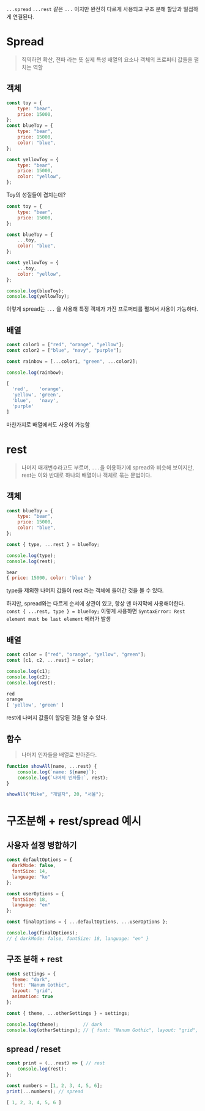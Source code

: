 `...spread` `...rest` 같은 `...` 이지만 완전히 다르게 사용되고 구조 분해 할당과 밀접하게 연결된다.
# Spread
> 직역하면 확산, 전파 라는 뜻
> 실제 특성 배열의 요소나 객체의 프로퍼티 값들을 펼치는 역할

## 객체
```js
const toy = {
    type: "bear",
    price: 15000,
};
const blueToy = {
    type: "bear",
    price: 15000,
    color: "blue",
};

const yellowToy = {
    type: "bear",
    price: 15000,
    color: "yellow",
};
```

Toy의 성질들이 겹치는데?

```js
const toy = {
    type: "bear",
    price: 15000,
};

const blueToy = {
    ...toy,
    color: "blue",
};

const yellowToy = {
    ...toy,
    color: "yellow",
};

console.log(blueToy);
console.log(yellowToy);
```

이렇게 spread는 `...` 을 사용해 특정 객체가 가진 프로퍼티를 펼쳐서 사용이 가능하다.
## 배열
```js
const color1 = ["red", "orange", "yellow"];
const color2 = ["blue", "navy", "purple"];

const rainbow = [...color1, "green", ...color2];

console.log(rainbow);

[
  'red',    'orange',
  'yellow', 'green',
  'blue',   'navy',
  'purple'
]
```

마찬가지로 배열에서도 사용이 가능함

# rest
> 나머지 매개변수라고도 부르며, `...`을 이용하기에 spread와 비슷해 보이지만, rest는 이와 반대로 하나의 배열이나 객체로 묶는 문법이다.

## 객체
```js
const blueToy = {
    type: "bear",
    price: 15000,
    color: "blue",
};

const { type, ...rest } = blueToy;

console.log(type);
console.log(rest);

bear
{ price: 15000, color: 'blue' }
```

type을 제외한 나머지 값들이 rest 라는 객체에 들어간 것을 볼 수 있다.

하지만, spread와는 다르게 순서에 상관이 있고, 항상 맨 마지막에 사용해야한다.
`const { ...rest, type } = blueToy;`
이렇게 사용하면 
`SyntaxError: Rest element must be last element`
에러가 발생

## 배열
```js
const color = ["red", "orange", "yellow", "green"];
const [c1, c2, ...rest] = color;

console.log(c1);
console.log(c2);
console.log(rest);

red
orange
[ 'yellow', 'green' ]
```
rest에 나머지 값들이 할당된 것을 알 수 있다.

## 함수
> 나머지 인자들을 배열로 받아준다.
```js
function showAll(name, ...rest) {
    console.log(`name: ${name}`);
    console.log(`나머지 인자들:`, rest);
}

showAll("Mike", "개발자", 20, "서울");

```


# 구조분해 + rest/spread 예시

## 사용자 설정 병합하기
```js
const defaultOptions = {
  darkMode: false,
  fontSize: 14,
  language: "ko"
};

const userOptions = {
  fontSize: 18,
  language: "en"
};

const finalOptions = { ...defaultOptions, ...userOptions };

console.log(finalOptions);
// { darkMode: false, fontSize: 18, language: "en" }
```

## 구조 분해 + rest
```js
const settings = {
  theme: "dark",
  font: "Nanum Gothic",
  layout: "grid",
  animation: true
};

const { theme, ...otherSettings } = settings;

console.log(theme);         // dark
console.log(otherSettings); // { font: "Nanum Gothic", layout: "grid", animation: true }

```

## spread / reset
```js
const print = (...rest) => { // rest
    console.log(rest);
};

const numbers = [1, 2, 3, 4, 5, 6];
print(...numbers); // spread

[ 1, 2, 3, 4, 5, 6 ]
```